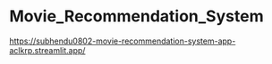# Movie_Recommendation_System
https://subhendu0802-movie-recommendation-system-app-aclkrp.streamlit.app/
